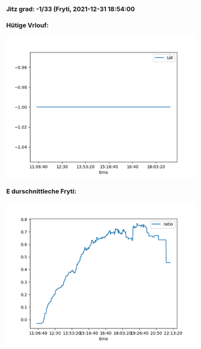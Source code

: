 ### Jitz grad: -1/33 (Fryti, 2021-12-31 18:54:00

### Hütige Vrlouf:
![Graph](Today.png)

### E durschnittleche Fryti:
![Graph](Fryti.png)